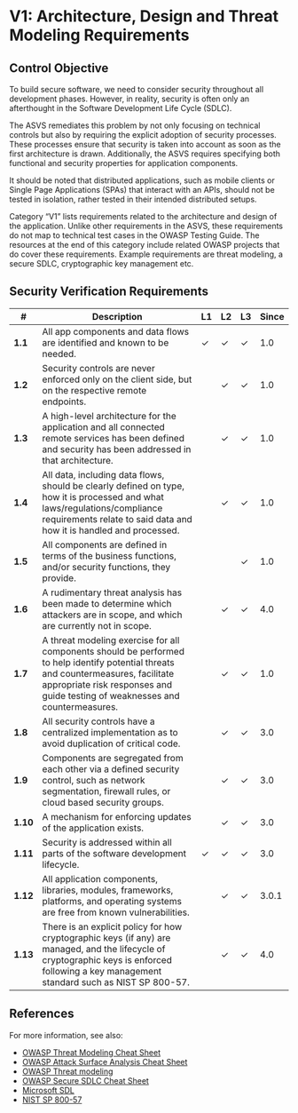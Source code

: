# V1: Architecture, Design and Threat Modeling Requirements

## Control Objective

To build secure software, we need to consider security throughout all development phases. However, in reality, security is often only an afterthought in the Software Development Life Cycle (SDLC).

The ASVS remediates this problem by not only focusing on technical controls but also by requiring the explicit adoption of security processes. These processes ensure that security is taken into account as soon as the first architecture is drawn. Additionally, the ASVS requires specifying both functional and security properties for application components.

It should be noted that distributed applications, such as mobile clients or Single Page Applications (SPAs) that interact with an APIs, should not be tested in isolation, rather tested in their intended distributed setups.

Category “V1” lists requirements related to the architecture and design of the application. Unlike other requirements in the ASVS, these requirements do not map to technical test cases in the OWASP Testing Guide. The resources at the end of this category include related OWASP projects that do cover these requirements. Example requirements are threat modeling, a secure SDLC, cryptographic key management etc.

## Security Verification Requirements

| # | Description | L1 | L2 | L3 | Since |
| --- | --- | --- | --- | -- | -- |
| **1.1** | All app components and data flows are identified and known to be needed. | ✓ | ✓ | ✓ | 1.0 |
| **1.2** | Security controls are never enforced only on the client side, but on the respective remote endpoints. |  | ✓ | ✓ | 1.0 |
| **1.3** | A high-level architecture for the application and all connected remote services has been defined and security has been addressed in that architecture. |  | ✓ | ✓ | 1.0 |
| **1.4** | All data, including data flows, should be clearly defined on type, how it is processed and what laws/regulations/compliance requirements relate to said data and how it is handled and processed.  |  | ✓ | ✓ | 1.0 |
| **1.5** | All components are defined in terms of the business functions, and/or security functions, they provide. | | | ✓ | 1.0 |
| **1.6** | A rudimentary threat analysis has been made to determine which attackers are in scope, and which are currently not in scope. |  | ✓ | ✓ | 4.0 |
| **1.7** | A threat modeling exercise for all components should be performed to help identify potential threats and countermeasures, facilitate appropriate risk responses and guide testing of weaknesses and countermeasures. |  | ✓ | ✓ | 1.0 |
| **1.8** | All security controls have a centralized implementation as to avoid duplication of critical code. | | ✓ | ✓ | 3.0 |
| **1.9** | Components are segregated from each other via a defined security control, such as network segmentation, firewall rules, or cloud based security groups. | | ✓ | ✓ | 3.0 |
| **1.10** | A mechanism for enforcing updates of the application exists. | | ✓ | ✓ | 3.0 |
| **1.11** | Security is addressed within all parts of the software development lifecycle. | ✓ | ✓ | ✓ | 3.0 |
| **1.12** | All application components, libraries, modules, frameworks, platforms, and operating systems are free from known vulnerabilities. | |✓ |✓ | 3.0.1 |
| **1.13** | There is an explicit policy for how cryptographic keys (if any) are managed, and the lifecycle of cryptographic keys is enforced following a key management standard such as NIST SP 800-57. | | ✓ | ✓ | 4.0 |

## References

For more information, see also:

* [OWASP Threat Modeling Cheat Sheet](https://www.owasp.org/index.php/Threat_Modeling_Cheat_Sheet)
* [OWASP Attack Surface Analysis Cheat Sheet](https://www.owasp.org/index.php/Attack_Surface_Analysis_Cheat_Sheet)
* [OWASP Threat modeling](https://www.owasp.org/index.php/Application_Threat_Modeling)
* [OWASP Secure SDLC Cheat Sheet](https://www.owasp.org/index.php/Secure_SDLC_Cheat_Sheet)
* [Microsoft SDL](https://www.microsoft.com/en-us/sdl/)
* [NIST SP 800-57](https://csrc.nist.gov/publications/detail/sp/800-57-part-1/rev-4/final)
